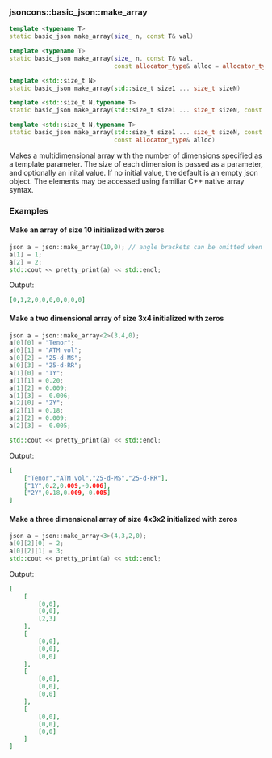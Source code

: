 ### jsoncons::basic_json::make_array

```cpp
template <typename T>
static basic_json make_array(size_ n, const T& val)

template <typename T>
static basic_json make_array(size_ n, const T& val, 
                             const allocator_type& alloc = allocator_type())

template <std::size_t N>
static basic_json make_array(std::size_t size1 ... size_t sizeN)

template <std::size_t N,typename T>
static basic_json make_array(std::size_t size1 ... size_t sizeN, const T& val)

template <std::size_t N,typename T>
static basic_json make_array(std::size_t size1 ... size_t sizeN, const T& val, 
                             const allocator_type& alloc)
```
Makes a multidimensional array with the number of dimensions specified as a template parameter. The size of each dimension is passed as a parameter, and optionally an inital value. If no initial value, the default is an empty json object. The elements may be accessed using familiar C++ native array syntax.

### Examples

#### Make an array of size 10 initialized with zeros
```cpp
json a = json::make_array(10,0); // angle brackets can be omitted when N = 1
a[1] = 1;
a[2] = 2;
std::cout << pretty_print(a) << std::endl;
```
Output:
```json
[0,1,2,0,0,0,0,0,0,0]
```
#### Make a two dimensional array of size 3x4 initialized with zeros
```cpp
json a = json::make_array<2>(3,4,0);
a[0][0] = "Tenor";
a[0][1] = "ATM vol";
a[0][2] = "25-d-MS";
a[0][3] = "25-d-RR";
a[1][0] = "1Y";
a[1][1] = 0.20;
a[1][2] = 0.009;
a[1][3] = -0.006;
a[2][0] = "2Y";
a[2][1] = 0.18;
a[2][2] = 0.009;
a[2][3] = -0.005;

std::cout << pretty_print(a) << std::endl;
```
Output:
```json
[
    ["Tenor","ATM vol","25-d-MS","25-d-RR"],
    ["1Y",0.2,0.009,-0.006],
    ["2Y",0.18,0.009,-0.005]
]
```
#### Make a three dimensional array of size 4x3x2 initialized with zeros
```cpp
json a = json::make_array<3>(4,3,2,0);
a[0][2][0] = 2;
a[0][2][1] = 3;
std::cout << pretty_print(a) << std::endl;
```
Output:
```json
[
    [
        [0,0],
        [0,0],
        [2,3]
    ],
    [
        [0,0],
        [0,0],
        [0,0]
    ],
    [
        [0,0],
        [0,0],
        [0,0]
    ],
    [
        [0,0],
        [0,0],
        [0,0]
    ]
]
```

